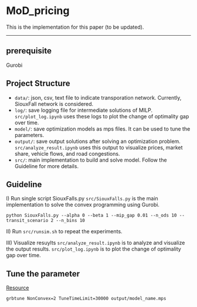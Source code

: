 # MoD_pricing

This is the implementation for this paper (to be updated).

---
## prerequisite
Gurobi


## Project Structure

- `data/`: json, csv, text file to indicate transporation network. Currently, SiouxFall network is considered. 
- `log/`: save logging file for intermediate solutions of MILP. `src/plot_log.ipynb` uses these logs to plot the change of optimality gap over time. 
- `model/`: save optimization models as mps files. It can be used to tune the parameters. 
- `output/`: save output solutions after solving an optimization problem. `src/analyze_result.ipynb` uses this output to visualize prices, market share, vehicle flows, and road congestions. 
- `src/`: main implementation to build and solve model. Follow the Guideline for more details. 


## Guideline

I) Run single script SiouxFalls.py
`src/SiouxFalls.py` is the main implementation to solve the convex programming using Gurobi. 

```
python SiouxFalls.py --alpha 0 --beta 1 --mip_gap 0.01 --n_ods 10 --transit_scenario 2 --n_bins 10
```

II) Run `src/runsim.sh` to repeat the experiments. 

III) Visualize resuylts
`src/analyze_result.ipynb` is to analyze and visualize the output results. `src/plot_log.ipynb` is to plot the change of optimality gap over time. 


## Tune the parameter

[Resource](https://www.gurobi.com/documentation/current/refman/parameter_tuning_tool.html)
```
grbtune NonConvex=2 TuneTimeLimit=30000 output/model_name.mps
```

